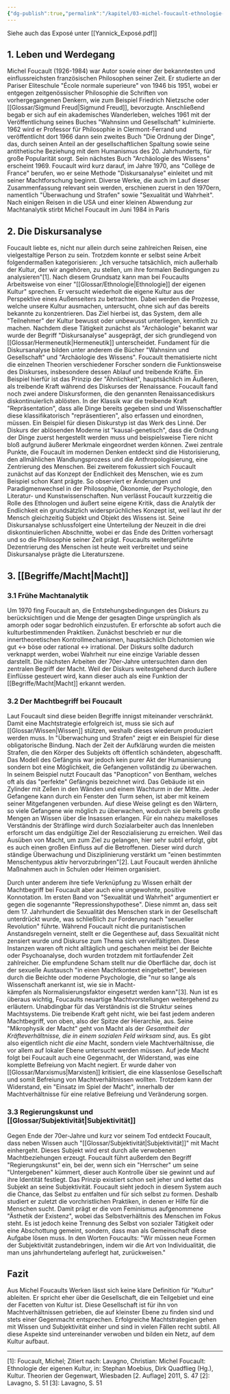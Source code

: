 ```yaml
---
{"dg-publish":true,"permalink":"/kapitel/03-michel-foucault-ethnologie-der-eigenen-kultur/"}
---
```

 

Siehe auch das Exposé unter [[Yannick_Exposé.pdf]]


## 1. Leben und Werdegang

Michel Foucault (1926-1984) war Autor sowie einer der bekanntesten und einflussreichsten französischen Philosophen seiner Zeit. Er studierte an der Pariser Eliteschule "École normale superieure" von 1946 bis 1951, wobei er entgegen zeitgenössischer Philosophie die Schriften von vorhergegangenen Denkern, wie zum Beispiel Friedrich Nietzsche oder [[Glossar/Sigmund Freud\|Sigmund Freud]], bevorzugte. Anschließend begab er sich auf ein akademisches Wanderleben, welches 1961 mit der Veröffentlichung seines Buches "Wahnsinn und Gesellschaft" kulminierte. 1962 wird er Professor für Philosophie in Clermont-Ferrand und veröffentlicht dort 1966 dann sein zweites Buch "Die Ordnung der Dinge", das, durch seinen Anteil an der gesellschaftlichen Spaltung sowie seine antithetische Beziehung mit dem Humanismus des 20. Jahrhunderts, für große Popularität sorgt. Sein nächstes Buch "Archäologie des Wissens" erscheint 1969. Foucault wird kurz darauf, im Jahre 1970, ans "Collège de France" berufen, wo er seine Methode "Diskursanalyse" einleitet und mit seiner Machtforschung beginnt. Diverse Werke, die auch im Lauf dieser Zusammenfassung relevant sein werden, erschienen zuerst in den 1970ern, namentlich "Überwachung und Strafen" sowie "Sexualität und Wahrheit". Nach einigen Reisen in die USA und einer kleinen Abwendung zur Machtanalytik stirbt Michel Foucault im Juni 1984 in Paris

## 2. Die Diskursanalyse

Foucault liebte es, nicht nur allein durch seine zahlreichen Reisen, eine vielgestaltige Person zu sein. Trotzdem konnte er selbst seine Arbeit folgendermaßen kategorisieren: „Ich versuche tatsächlich, mich außerhalb der Kultur, der wir angehören, zu stellen, um ihre formalen Bedingungen zu analysieren"[1]. Nach diesem Grundsatz kann man bei Foucaults Arbeitsweise von einer "[[Glossar/Ethnologie\|Ethnologie]] der eigenen Kultur" sprechen. Er versucht wiederholt die eigene Kultur aus der Perspektive eines Außenseiters zu betrachten. Dabei werden die Prozesse, welche unsere Kultur ausmachen, untersucht, ohne sich auf das bereits bekannte zu konzentrieren. Das Ziel hierbei ist, das System, dem alle "Teilnehmer" der Kultur bewusst oder unbewusst unterliegen, kenntlich zu machen. Nachdem diese Tätigkeit zunächst als "Archäologie" bekannt war wurde der Begriff "Diskursanalyse" ausgeprägt, der sich grundlegend von [[Glossar/Hermeneutik\|Hermeneutik]] unterscheidet. Fundament für die Diskursanalyse bilden unter anderem die Bücher "Wahnsinn und Gesellschaft" und "Archäologie des Wissens". 
Foucault thematisierte nicht die einzelnen Theorien verschiedener Forscher sondern die Funktionsweise des Diskurses, insbesondere dessen Ablauf und treibende Kräfte. Ein Beispiel hierfür ist das Prinzip der "Ähnlichkeit", hauptsächlich im Äußeren, als treibende Kraft während des Diskurses der Renaissance. Foucault fand noch zwei andere Diskursformen, die den genannten Renaissancediskurs diskontinuierlich ablösten. In der Klassik war die treibende Kraft "Repräsentation", dass alle Dinge bereits gegeben sind und Wissenschaftler diese klassifikatorisch "repräsentieren", also erfassen und einordnen, müssen. Ein Beispiel für diesen Diskurstyp ist das Werk des Linné. 
Der Diskurs der ablösenden Moderne ist "kausal-genetisch", dass die Ordnung der Dinge zuerst hergestellt werden muss und beispielsweise Tiere nicht bloß aufgrund äußerer Merkmale eingeordnet werden können. Zwei zentrale Punkte, die Foucault im modernen Denken entdeckt sind die Historisierung, den allmählichen Wandlungsprozess und die Anthropologisierung, eine Zentrierung des Menschen. Bei zweiterem fokussiert sich Foucault zunächst auf das Konzept der Endlichkeit des Menschen, wie es zum Beispiel schon Kant prägte. So observiert er Änderungen und Paradigmenwechsel in der Philosophie, Ökonomie, der Psychologie, den Literatur- und Kunstwissenschaften. Nun verlässt Foucault kurzzeitig die Rolle des Ethnologen und äußert seine eigene Kritik, dass die Analytik der Endlichkeit ein grundsätzlich widersprüchliches Konzept ist, weil laut ihr der Mensch gleichzeitig Subjekt und Objekt des Wissens ist. Seine Diskursanalyse schlussfolgert eine Unterteilung der Neuzeit in die drei diskontinuierlichen Abschnitte, wobei er das Ende des Dritten vorhersagt und so die Philosophie seiner Zeit prägt. Foucaults weitergeführte Dezentrierung des Menschen ist heute weit verbreitet und seine Diskursanalyse prägte die Literaturszene.

## 3. [[Begriffe/Macht\|Macht]]
### 3.1 Frühe Machtanalytik

Um 1970 fing Foucault an, die Entstehungsbedingungen des Diskurs zu berücksichtigen und die Menge der gesagten Dinge ursprünglich als amorph oder sogar bedrohlich einzustufen. Er erforschte ab sofort auch die kulturbestimmenden Praktiken. Zunächst beschrieb er nur die innertheoretischen Kontrollmechanismen, hauptsächlich Dichotomien wie gut <-> böse oder rational <-> irrational. Der Diskurs sollte dadurch verknappt werden, wobei Wahrheit nur eine einzige Variable dessen darstellt. Die nächsten Arbeiten der 70er-Jahre untersuchten dann den zentralen Begriff der Macht. Weil der Diskurs weitestgehend durch äußere Einflüsse gesteuert wird, kann dieser auch als eine Funktion der [[Begriffe/Macht\|Macht]] erkannt werden.

### 3.2 Der Machtbegriff bei Foucault

Laut Foucault sind diese beiden Begriffe innigst miteinander verschränkt. Damit eine Machtstrategie erfolgreich ist, muss sie sich auf [[Glossar/Wissen\|Wissen]] stützen, weshalb dieses wiederum produziert werden muss. In "Überwachung und Strafen" zeigt er ein Beispiel für diese obligatorische Bindung. Nach der Zeit der Aufklärung wurden die meisten Strafen, die den Körper des Subjekts oft öffentlich schändeten, abgeschafft. Das Modell des Gefängnis war jedoch kein purer Akt der Humanisierung sondern bot eine Möglichkeit, die Gefangenen vollständig zu überwachen. In seinem Beispiel nutzt Foucault das "Panopticon" von Bentham, welches oft als das "perfekte" Gefängnis bezeichnet wird. Das Gebäude ist ein Zylinder mit Zellen in den Wänden und einem Wachturm in der Mitte. Jeder Gefangene kann durch ein Fenster den Turm sehen, ist aber mit keinem seiner Mitgefangenen verbunden. Auf diese Weise gelingt es den Wärtern, so viele Gefangene wie möglich zu überwachen, wodurch sie bereits große Mengen an Wissen über die Insassen erlangen. Für ein nahezu makelloses Verständnis der Sträflinge wird durch Sozialarbeiter auch das Innenleben erforscht um das endgültige Ziel der Resozialisierung zu erreichen. Weil das Ausüben von Macht, um zum Ziel zu gelangen, hier sehr subtil erfolgt, gibt es auch einen großen Einfluss auf die Betroffenen. Dieser wird durch ständige Überwachung und Disziplinierung verstärkt um "einen bestimmten Menschentypus aktiv hervorzubringen"[2]. Laut Foucault werden ähnliche Maßnahmen auch in Schulen oder Heimen organisiert.

Durch unter anderem ihre tiefe Verknüpfung zu Wissen erhält der Machtbegriff bei Foucault aber auch eine ungewohnte, positive Konnotation. Im ersten Band von "Sexualität und Wahrheit" argumentiert er gegen die sogenannte "Repressionshypothese". Diese nimmt an, dass seit dem 17. Jahrhundert die Sexualität des Menschen stark in der Gesellschaft unterdrückt wurde, was schließlich zur Forderung nach "sexueller Revolution" führte. Während Foucault nicht die puritanistischen Anstandsregeln verneint, stellt er die Gegenthese auf, dass Sexualität nicht zensiert wurde und Diskurse zum Thema sich vervielfältigten. Diese Instanzen waren oft nicht alltäglich und geschahen meist bei der Beichte oder Psychoanalyse, doch wurden trotzdem mit fortlaufender Zeit zahlreicher. Die empfundene Scham stellt nur die Oberfläche dar, doch ist der sexuelle Austausch "in einen Machtkontext eingebettet", bewiesen durch die Beichte oder moderne Psychologie, die "nur so lange als Wissenschaft anerkannt ist, wie sie in Macht-  
kämpfen als Normalisierungsfaktor eingesetzt werden kann"[3]. 
Nun ist es überaus wichtig, Foucaults neuartige Machtvorstellungen weitergehend zu erläutern. Unabdingbar für das Verständnis ist die Struktur seines Machtsystems. Die treibende Kraft geht nicht, wie bei fast jedem anderen Machtbegriff, von oben, also der Spitze der Hierarchie, aus. Seine "Mikrophysik der Macht" geht von Macht als der *Gesamtheit der Kräfteverhältnisse, die in einem sozialen Feld wirksam sind*, aus. Es gibt also eigentlich nicht *die eine* Macht, sondern viele Machtverhältnisse, die vor allem auf lokaler Ebene untersucht werden müssen. Auf jede Macht folgt bei Foucault auch eine Gegenmacht, der Widerstand, was eine komplette Befreiung von Macht negiert. Er wurde daher von [[Glossar/Marxismus\|Marxisten]] kritisiert, die eine klassenlose Gesellschaft und somit Befreiung von Machtverhältnissen wollten. Trotzdem kann der Widerstand, ein "Einsatz im Spiel der Macht", innerhalb der Machtverhältnisse für eine relative Befreiung und Veränderung sorgen.

### 3.3 Regierungskunst und [[Glossar/Subjektivität\|Subjektivität]]

Gegen Ende der 70er-Jahre und kurz vor seinem Tod entdeckt Foucault, dass neben Wissen auch 
"[[Glossar/Subjektivität\|Subjektivität]]" mit Macht einhergeht. Dieses Subjekt wird erst durch alle verwobenen Machtbeziehungen erzeugt. Foucault führt außerdem den Begriff "Regierungskunst" ein, bei der, wenn sich ein "Herrscher" um seine "Untergebenen" kümmert, dieser auch Kontrolle über sie gewinnt und auf ihre Identität festlegt. Das Prinzip existiert schon seit jeher und kettet das Subjekt an seine Subjektivität. Foucault sieht jedoch in diesem System auch die Chance, das Selbst zu entfalten und für sich selbst zu formen. Deshalb studiert er zuletzt die vorchristlichen Praktiken, in denen er Hilfe für die Menschen sucht. Damit prägt er die vom Feminismus aufgenommene "Ästhetik der Existenz", wobei das Selbstverhältnis des Menschen im Fokus steht. Es ist jedoch keine Trennung des Selbst von sozialer Tätigkeit oder eine Abschottung gemeint, sondern, dass man als Gemeinschaft diese Aufgabe lösen muss. In den Worten Foucaults: "Wir müssen neue Formen der Subjektivität zustandebringen, indem wir die Art von Individualität, die man uns jahrhundertelang auferlegt hat, zurückweisen."

## Fazit

Aus Michel Foucaults Werken lässt sich keine klare Definition für "Kultur" ableiten. Er spricht eher über die Gesellschaft, die ein Teilgebiet und eine der Facetten von Kultur ist. Diese Gesellschaft ist für ihn von Machtverhältnissen getrieben, die auf kleinster Ebene zu finden sind und stets einer Gegenmacht entsprechen. Erfolgreiche Machtstrategien gehen mit Wissen und Subjektivität einher und sind in vielen Fällen recht subtil. All diese Aspekte sind untereinander verwoben und bilden ein Netz, auf dem Kultur aufbaut.



---
[1]: Foucault, Michel; Zitiert nach: Lavagno, Christian: Michel Foucault: Ethnologie der eigenen Kultur, in: Stephan Moebius, Dirk   Quadflieg (Hg.), Kultur. Theorien der Gegenwart, Wiesbaden [2. Auflage] 2011, S. 47
[2]: Lavagno, S. 51
[3]: Lavagno, S. 51